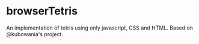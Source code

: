 # browserTetris
An implementation of tetris using only javascript, CSS and HTML. Based on @kubowania's project.

